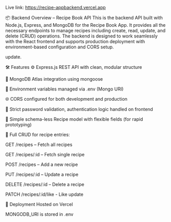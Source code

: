 Live link: https://recipe-appbackend.vercel.app

📦 Backend Overview – Recipe Book API
This is the backend API built with Node.js, Express, and MongoDB for the Recipe Book App. It provides all the necessary endpoints to manage recipes including create, read, update, and delete (CRUD) operations. The backend is designed to work seamlessly with the React frontend and supports production deployment with environment-based configuration and CORS setup.

update.

🛠 Features
⚙️ Express.js REST API with clean, modular structure

📡 MongoDB Atlas integration using mongoose

🔐 Environment variables managed via .env (Mongo URI)

🌐 CORS configured for both development and production

🚫 Strict password validation, authentication logic handled on frontend

📁 Simple schema-less Recipe model with flexible fields (for rapid prototyping)

🔄 Full CRUD for recipe entries:

GET /recipes – Fetch all recipes

GET /recipes/:id – Fetch single recipe

POST /recipes – Add a new recipe

PUT /recipes/:id – Update a recipe

DELETE /recipes/:id – Delete a recipe

PATCH /recipes/:id/like - Like update

🚀 Deployment
Hosted on Vercel

MONGODB_URI is stored in .env
